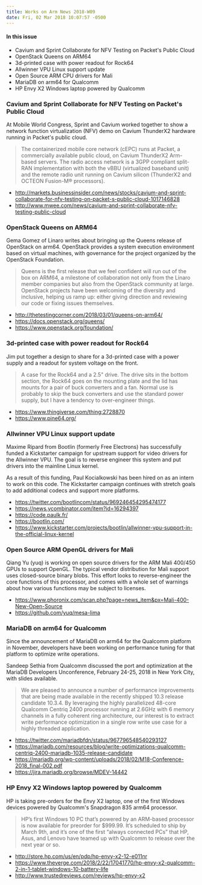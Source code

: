 ```yaml
---
title: Works on Arm News 2018-W09
date: Fri, 02 Mar 2018 10:07:57 -0500
---
```


#### In this issue

* Cavium and Sprint Collaborate for NFV Testing on Packet's Public Cloud
* OpenStack Queens on ARM64
* 3d-printed case with power readout for Rock64
* Allwinner VPU Linux support update
* Open Source ARM CPU drivers for Mali
* MariaDB on arm64 for Qualcomm
* HP Envy X2 Windows laptop powered by Qualcomm

### Cavium and Sprint Collaborate for NFV Testing on Packet's Public Cloud

At Mobile World Congress, Sprint and Cavium worked together to
show a network function virtualization (NFV) demo on Cavium 
ThunderX2 hardware running in Packet's public cloud.

> The containerized mobile core network (cEPC) runs at Packet, a
commercially available public cloud, on Cavium ThunderX2 Arm-based
servers. The radio access network is a 3GPP compliant split-RAN
implementation with both the vBBU (virtualized baseband unit) and
the remote radio unit running on Cavium silicon (ThunderX2 and
OCTEON Fusion-M® processors).

* http://markets.businessinsider.com/news/stocks/cavium-and-sprint-collaborate-for-nfv-testing-on-packet-s-public-cloud-1017146828
* http://www.mwee.com/news/cavium-and-sprint-collaborate-nfv-testing-public-cloud

### OpenStack Queens on ARM64

Gema Gomez of Linaro writes about bringing up the Queens release of
OpenStack on arm64. OpenStack provides a system execution
environment based on virtual machines, with governance
for the project organized by the OpenStack Foundation.

> Queens is the first release that we feel confident will run out
of the box on ARM64, a milestone of collaboration not only from the
Linaro member companies but also from the OpenStack community at
large. OpenStack projects have been welcoming of the diversity and
inclusive, helping us ramp up: either giving direction and reviewing
our code or fixing issues themselves.

* http://thetestingcorner.com/2018/03/01/queens-on-arm64/
* https://docs.openstack.org/queens/
* https://www.openstack.org/foundation/

### 3d-printed case with power readout for Rock64

Jim put together a design to share for a 3d-printed
case with a power supply and a readout for system
voltage on the front. 

> A case for the Rock64 and a 2.5" drive. The drive sits in the
bottom section, the Rock64 goes on the mounting plate and the lid
has mounts for a pair of buck converters and a fan. Normal use is
probably to skip the buck converters and use the standard power
supply, but I have a tendency to over-engineer things.

* https://www.thingiverse.com/thing:2728870
* https://www.pine64.org/

### Allwinner VPU Linux support update

Maxime Ripard from Bootlin (formerly Free Electrons) has successfully funded
a Kickstarter campaign for upstream support for video drivers
for the Allwinner VPU.  The goal is to reverse engineer this system
and put drivers into the mainline Linux kernel. 

As a result of this funding, Paul Kocialkowski has been hired on
as an intern to work on this code. The Kickstarter campaign 
continues with stretch goals to add additional codecs and support
more platforms.

* https://twitter.com/bootlincom/status/969246454295474177
* https://news.ycombinator.com/item?id=16294397
* https://code.paulk.fr/
* https://bootlin.com/
* https://www.kickstarter.com/projects/bootlin/allwinner-vpu-support-in-the-official-linux-kernel

### Open Source ARM OpenGL drivers for Mali

Qiang Yu (yuq) is working on open source drivers for the ARM Mali 400/450
GPUs to support OpenGL. The typical vendor distribution for Mali support
uses closed-source binary blobs. This effort looks to reverse-engineer
the core functions of this processor, and comes with a whole set of 
warnings about how various functions may be subject to licenses.

* https://www.phoronix.com/scan.php?page=news_item&px=Mali-400-New-Open-Source
* https://github.com/yuq/mesa-lima

### MariaDB on arm64 for Qualcomm

Since the announcement of MariaDB on arm64 for the Qualcomm
platform in November, developers have been working on 
performance tuning for that platform to optimize write
operations.

Sandeep Sethia from Qualcomm discussed the port and optimization
at the MariaDB Developers Unconference, February 24-25, 2018
in New York City, with slides available.

> We are pleased to announce a number of performance improvements
that are being made available in the recently shipped 10.3 release
candidate 10.3.4.  By leveraging the highly parallelized 48-core
Qualcomm Centriq 2400 processor running at 2.6GHz with 6 memory
channels in a fully coherent ring architecture, our interest is to
extract write performance optimization in a single row write use
case for a highly threaded application.

* https://twitter.com/mariadbfdn/status/967796548540293127
* https://mariadb.com/resources/blog/write-optimizations-qualcomm-centriq-2400-mariadb-1035-release-candidate
* https://mariadb.org/wp-content/uploads/2018/02/M18-Conference-2018_final-002.pdf
* https://jira.mariadb.org/browse/MDEV-14442

### HP Envy X2 Windows laptop powered by Qualcomm

HP is taking pre-orders for the Envy X2 laptop, one of
the first Windows devices powered by Qualcomm's
Snapdragon 835 arm64 processor.

> HP’s first Windows 10 PC that’s powered by an ARM-based processor
is now available for preorder for $999.99. It’s scheduled to ship
by March 9th, and it’s one of the first “always connected PCs” that
HP, Asus, and Lenovo have teamed up with Qualcomm to release over
the next year or so.

* http://store.hp.com/us/en/pdp/hp-envy-x2-12-e011nr
* https://www.theverge.com/2018/2/22/17041770/hp-envy-x2-qualcomm-2-in-1-tablet-windows-10-battery-life
* http://www.trustedreviews.com/reviews/hp-envy-x2
